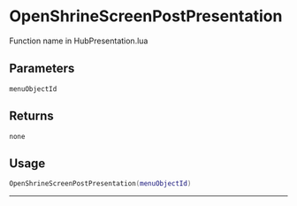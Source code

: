 # OpenShrineScreenPostPresentation
Function name in HubPresentation.lua
## Parameters
`menuObjectId`
## Returns
`none`
## Usage
```lua
OpenShrineScreenPostPresentation(menuObjectId)
```
---
